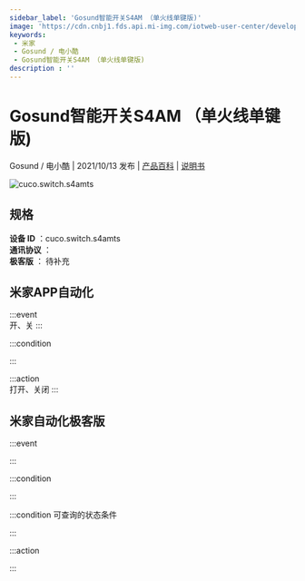 ```yaml
---
sidebar_label: 'Gosund智能开关S4AM （单火线单键版)'
image: 'https://cdn.cnbj1.fds.api.mi-img.com/iotweb-user-center/developer_16790680297615CR1XY74.png?GalaxyAccessKeyId=AKVGLQWBOVIRQ3XLEW&Expires=9223372036854775807&Signature=Qk8p/Db/6DTIvTidfiYuFUyAIRg='
keywords: 
 - 米家
 - Gosund / 电小酷
 - Gosund智能开关S4AM （单火线单键版)
description : ''
---
```

# Gosund智能开关S4AM （单火线单键版)

Gosund / 电小酷 | 2021/10/13 发布 | [产品百科](https://home.mi.com/webapp/content/baike/product/index.html?model=cuco.switch.s4amts/) | [说明书](https://home.mi.com/views/introduction.html?model=cuco.switch.s4amts&region=cn)

![cuco.switch.s4amts](https://cdn.cnbj1.fds.api.mi-img.com/iotweb-user-center/developer_16790680297615CR1XY74.png?GalaxyAccessKeyId=AKVGLQWBOVIRQ3XLEW&Expires=9223372036854775807&Signature=Qk8p/Db/6DTIvTidfiYuFUyAIRg=)

## 规格  
> 
**设备 ID** ：cuco.switch.s4amts  
**通讯协议** ：  
**极客版**  ： 待补充 


## 米家APP自动化  

:::event  
开、关
:::

:::condition  

:::

:::action   
打开、关闭
:::

## 米家自动化极客版  

:::event  

:::

:::condition  

:::

:::condition 可查询的状态条件  

:::

:::action  

:::

        
